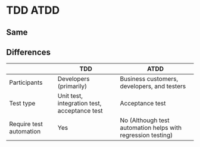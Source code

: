 # TDD ATDD

## Same

## Differences
| | TDD | ATDD |
|---|---|---|
| Participants | Developers (primarily) | Business customers, developers, and testers |
| Test type | Unit test, integration test, acceptance test | Acceptance test |
| Require test automation | Yes | No (Although test automation helps with regression testing) |
